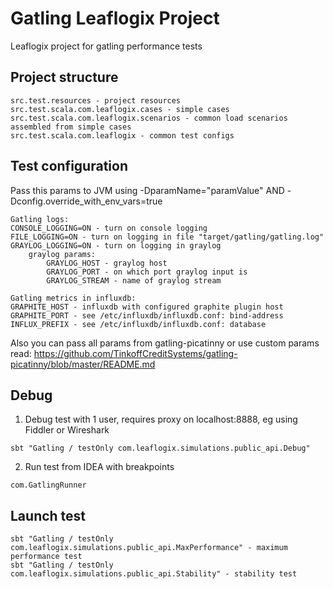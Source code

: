 # Gatling Leaflogix Project

Leaflogix project for gatling performance tests


## Project structure

```
src.test.resources - project resources
src.test.scala.com.leaflogix.cases - simple cases
src.test.scala.com.leaflogix.scenarios - common load scenarios assembled from simple cases
src.test.scala.com.leaflogix - common test configs
```

## Test configuration

Pass this params to JVM using -DparamName="paramValue" AND -Dconfig.override_with_env_vars=true

```
Gatling logs:
CONSOLE_LOGGING=ON - turn on console logging
FILE_LOGGING=ON - turn on logging in file "target/gatling/gatling.log"
GRAYLOG_LOGGING=ON - turn on logging in graylog
    graylog params:
        GRAYLOG_HOST - graylog host
        GRAYLOG_PORT - on which port graylog input is
        GRAYLOG_STREAM - name of graylog stream

Gatling metrics in influxdb:
GRAPHITE_HOST - influxdb with configured graphite plugin host
GRAPHITE_PORT - see /etc/influxdb/influxdb.conf: bind-address
INFLUX_PREFIX - see /etc/influxdb/influxdb.conf: database
```

Also you can pass all params from gatling-picatinny or use custom params
read: https://github.com/TinkoffCreditSystems/gatling-picatinny/blob/master/README.md

## Debug

1. Debug test with 1 user, requires proxy on localhost:8888, eg using Fiddler or Wireshark

```
sbt "Gatling / testOnly com.leaflogix.simulations.public_api.Debug"
```

2. Run test from IDEA with breakpoints

```
com.GatlingRunner
```

## Launch test

```
sbt "Gatling / testOnly com.leaflogix.simulations.public_api.MaxPerformance" - maximum performance test
sbt "Gatling / testOnly com.leaflogix.simulations.public_api.Stability" - stability test
```